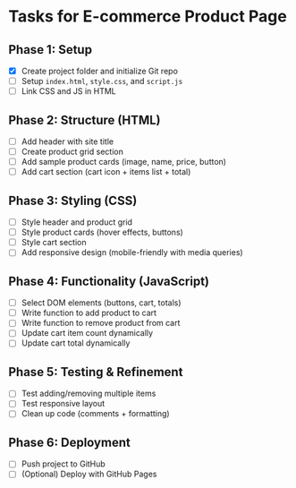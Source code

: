 # Tasks for E-commerce Product Page

## Phase 1: Setup
- [x] Create project folder and initialize Git repo
- [ ] Setup `index.html`, `style.css`, and `script.js`
- [ ] Link CSS and JS in HTML

## Phase 2: Structure (HTML)
- [ ] Add header with site title
- [ ] Create product grid section
- [ ] Add sample product cards (image, name, price, button)
- [ ] Add cart section (cart icon + items list + total)

## Phase 3: Styling (CSS)
- [ ] Style header and product grid
- [ ] Style product cards (hover effects, buttons)
- [ ] Style cart section
- [ ] Add responsive design (mobile-friendly with media queries)

## Phase 4: Functionality (JavaScript)
- [ ] Select DOM elements (buttons, cart, totals)
- [ ] Write function to add product to cart
- [ ] Write function to remove product from cart
- [ ] Update cart item count dynamically
- [ ] Update cart total dynamically

## Phase 5: Testing & Refinement
- [ ] Test adding/removing multiple items
- [ ] Test responsive layout
- [ ] Clean up code (comments + formatting)

## Phase 6: Deployment
- [ ] Push project to GitHub
- [ ] (Optional) Deploy with GitHub Pages
